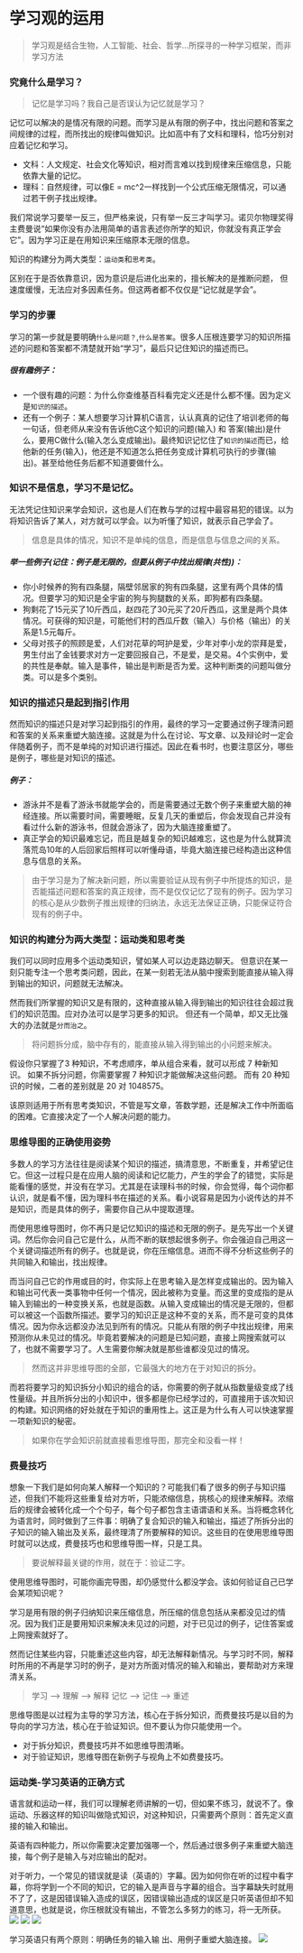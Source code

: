 # 学习观的运用
>学习观是结合生物，人工智能、社会、哲学...所探寻的一种学习框架，而非学习方法
### 究竟什么是学习？
>记忆是学习吗？我自己是否误认为记忆就是学习？

记忆可以解决的是情况有限的问题。而学习是从有限的例子中，找出问题和答案之间规律的过程，而所找出的规律叫做知识。比如高中有了文科和理科，恰巧分别对应着记忆和学习。
- 文科：人文规定、社会文化等知识，相对而言难以找到规律来压缩信息，只能依靠大量的记忆。
- 理科：自然规律，可以像E = mc^2一样找到一个公式压缩无限情况，可以通过若干例子找出规律。

我们常说学习要举一反三，但严格来说，只有举一反三才叫学习。诺贝尔物理奖得主费曼说“如果你没有办法用简单的语言表述你所学的知识，你就没有真正学会它”。因为学习正是在用知识来压缩原本无限的信息。

知识的构建分为两大类型：`运动类`和`思考类`。

区别在于是否依靠意识，因为意识是后进化出来的，擅长解决的是推断问题， 但速度缓慢，无法应对多因素任务。但这两者都不仅仅是“记忆就是学会”。

### 学习的步骤
学习的第一步就是要明确`什么是问题？`,`什么是答案`。很多人压根连要学习的知识所描述的问题和答案都不清楚就开始“学习”，最后只记住知识的描述而已。
##### 很有趣例子：
- 一个很有趣的问题：为什么你查维基百科看完定义还是什么都不懂。因为定义是`知识的描述`。
- 还有一个例子：某人想要学习计算机C语言，认认真真的记住了培训老师的每一句话，但老师从来没有告诉他C这个知识的问题(输入) 和 答案(输出)是什么，要用C做什么(输入怎么变成输出)。最终知识记忆住了`知识的描述`而已，给他新的任务(输入)，他还是不知道怎么把任务变成计算机可执行的步骤(输出)。甚至给他任务后都不知道要做什么。
### 知识不是信息，学习不是记忆。
无法凭记住知识来学会知识，这也是人们在教与学的过程中最容易犯的错误。以为将知识告诉了某人，对方就可以学会。以为听懂了知识，就表示自己学会了。
>信息是具体的情况，知识不是单纯的信息，而是信息与信息之间的关系。
##### 举一些例子(记住：例子是无限的，但要从例子中找出规律(共性))：
- 你小时候养的狗有四条腿，隔壁邻居家的狗有四条腿，这里有两个具体的情况。但要学习的知识是全宇宙的狗与狗腿数的关系，即狗都有四条腿。
- 狗剩花了15元买了10斤西瓜，赵四花了30元买了20斤西瓜，这里是两个具体情况。可获得的知识是，可能他们村的西瓜斤数（输入）与价格（输出）的关系是1.5元每斤。
- 父母对孩子的照顾是爱，人们对花草的呵护是爱，少年对李小龙的崇拜是爱，男生付出了金钱要求对方一定要回报自己，不是爱，是交易。4个实例中，爱的共性是奉献。输入是事件，输出是判断是否为爱。这种判断类的问题叫做分类。可以是多个类别。
### 知识的描述只是起到指引作用
然而知识的描述只是对学习起到指引的作用，最终的学习一定要通过例子理清问题和答案的关系来重塑大脑连接。这就是为什么在讨论、写文章、以及辩论时一定会伴随着例子，而不是单纯的对知识进行描述。因此在看书时，也要注意区分，哪些是例子，哪些是对知识的描述。
##### 例子：
- 游泳并不是看了游泳书就能学会的，而是需要通过无数个例子来重塑大脑的神经连接。所以需要时间，需要睡眠，反复几天的重塑后，你会发现自己并没有看过什么新的游泳书，但就会游泳了，因为大脑连接重塑了。
- 真正学会的知识最难忘记，而且是越复杂的知识越难忘，这也是为什么就算流落荒岛10年的人后回家后照样可以听懂母语，毕竟大脑连接已经构造出这种信息与信息的关系。
> 由于学习是为了解决新问题，所以需要验证从现有例子中所提炼的知识，是否能描述问题和答案的真正规律，而不是仅仅记忆了现有的例子。因为学习的核心是从少数例子推出规律的归纳法，永远无法保证正确，只能保证符合现有的例子中。
### 知识的构建分为两大类型：运动类和思考类 
我们可以同时应用多个运动类知识，譬如某人可以边走路边聊天。 但意识在某一刻只能专注一个思考类问题，因此，在某一刻若无法从脑中搜索到能直接从输入得到输出的知识，问题就无法解决。

然而我们所掌握的知识又是有限的，这种直接从输入得到输出的知识往往会超过我们的知识范围。应对办法可以是学习更多的知识。 但还有一个简单，却又无比强大的办法就是`分而治之`。
>将问题拆分成，脑中存有的，能直接从输入得到输出的小问题来解决。

假设你只掌握了3 种知识，不考虑顺序，单从组合来看，就可以形成 7 种新知识。 如果不拆分问题，你需要掌握 7 种知识才能做解决这些问题。 而有 20 种知识的时候，二者的差别就是 20 对 1048575。

该原则适用于所有思考类知识，不管是写文章，答数学题，还是解决工作中所面临的困难。它直接决定了一个人解决问题的能力。
### 思维导图的正确使用姿势
多数人的学习方法往往是阅读某个知识的描述，搞清意思，不断重复，并希望记住它。但这一过程只是在应用人脑的阅读和记忆能力，产生的学会了的错觉，实际是能看懂的感觉，并没有在学习。尤其是在读理科书的时候，你会觉得，每个词你都认识，就是看不懂，因为理科书在描述的关系。看小说容易是因为小说传达的并不是知识，而是具体的例子，需要你自己从中提取道理。

而使用思维导图时，你不再只是记忆知识的描述和无限的例子。是先写出一个关键词。然后你会问自己它是什么，从而不断的联想起很多例子。你会强迫自己用这一个关键词描述所有的例子。也就是说，你在压缩信息。进而不得不分析这些例子的共同输入和输出，找出规律。

而当问自己它的作用或目的时，你实际上在思考输入是怎样变成输出的。因为输入和输出可代表一类事物中任何一个情况，因此被称为变量。而这里的变成指的是从输入到输出的一种变换关系，也就是函数。从输入变成输出的情况是无限的，但都可以被这一个函数所描述。要学习的知识正是这种不变的关系，而不是可变的具体情况。因为你永远都没办法见到所有的情况。只能从有限的例子中找出规律，用来预测你从未见过的情况。毕竟若要解决的问题是已知问题，直接上网搜索就可以了，也就不需要学习了。人生需要你解决就是那些谁都没见过的情况。

>然而这并非思维导图的全部，它最强大的地方在于对知识的拆分。

而若将要学习的知识拆分小知识的组合的话，你需要的例子就从指数量级变成了线性量级。并且所拆分出的小知识中，很多都是你已经学过的，可直接用于该次知识的构建。知识网络的好处就在于知识的重用性上。这正是为什么有人可以快速掌握一项新知识的秘密。

>如果你在学会知识前就直接看思维导图，那完全和没看一样！

### 费曼技巧

想象一下我们是如何向某人解释一个知识的？可能我们看了很多的例子与知识描述，但我们不能将这些重复给对方听，只能浓缩信息，挑核心的规律来解释。浓缩后的规律会被转化成一个个句子，每个句子都包含主语谓语和关系。当将概念转化为语言时，同时做到了三件事：明确了复合知识的输入和输出，描述了所拆分出的子知识的输入输出及关系，最终理清了所要解释的知识。这些目的在使用思维导图时就可以达成，费曼技巧也和思维导图一样，只是工具。

> 要说解释最关键的作用，就在于：验证二字。

使用思维导图时，可能你画完导图，却仍感觉什么都没学会。该如何验证自己已学会某项知识呢？

学习是用有限的例子归纳知识来压缩信息，所压缩的信息包括从来都没见过的情况。因为我们正是要用知识来解决未见过的问题，对于已见过的例子，记住答案或上网搜索就好了。

然而记住某些内容，只能重述这些内容，却无法解释新情况。与学习时不同，解释时所用的不再是学习时的例子，是对方所面对情况的输入和输出，要帮助对方来理清关系。

>学习 --> 理解 --> 解释
>记忆 --> 记住 --> 重述

思维导图是以过程为主导的学习方法，核心在于拆分知识，而费曼技巧是以目的为导向的学习方法，核心在于验证知识。但不要认为你只能使用一个。

- 对于拆分知识，费曼技巧并不如思维导图清晰。
- 对于验证知识，思维导图在新例子与视角上不如费曼技巧。

### 运动类-学习英语的正确方式
语言就和运动一样，我们可以理解老师讲解的一切，但如果不练习，就说不了。像运动、乐器这样的知识叫做隐式知识，对这种知识，只需要两个原则：首先定义直接的输入和输出。

英语有四种能力，所以你需要决定要加强哪一个，然后通过很多例子来重塑大脑连接，每个例子是输入与对应输出的配对。

对于听力，一个常见的错误就是读（英语的）字幕。因为如何你在听的过程中看字幕，你将学到一个不同的知识，它的输入是声音与字幕的组合。当字幕缺失时就用不了了，这是因错误输入造成的误区，因错误输出造成的误区是只听英语但却不知道意思，也就是说，你压根就没有输出，不管怎么多努力的练习，将一无所获。
![](/assets/markdown/images/20200821084709827_27215.png)
![](/assets/markdown/images/20200821084921402_11734.png)
![](/assets/markdown/images/20200821085057823_15087.png)

学习英语只有两个原则：明确任务的输入输 出、用例子重塑大脑连接。
![](/assets/markdown/images/20200821085525259_26059.png)
